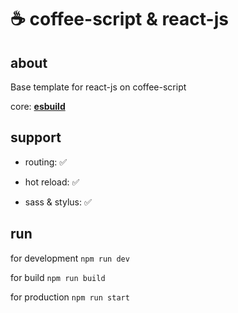 # ☕ coffee-script & react-js

## about

Base template for react-js on coffee-script

core: [__esbuild__](https://esbuild.github.io/)


## support

* routing: ✅

* hot reload: ✅

* sass & stylus: ✅

## run

for development `npm run dev`

for build `npm run build`

for production `npm run start`


<!-- ✅ ❎  -->
